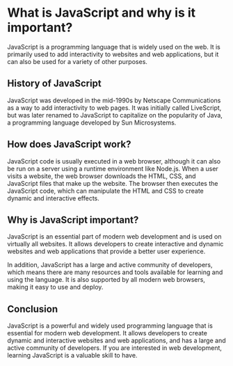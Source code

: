 # What is JavaScript and why is it important?

JavaScript is a programming language that is widely used on the web. It is primarily used to add interactivity to websites and web applications, but it can also be used for a variety of other purposes.

## History of JavaScript

JavaScript was developed in the mid-1990s by Netscape Communications as a way to add interactivity to web pages. It was initially called LiveScript, but was later renamed to JavaScript to capitalize on the popularity of Java, a programming language developed by Sun Microsystems.

## How does JavaScript work?

JavaScript code is usually executed in a web browser, although it can also be run on a server using a runtime environment like Node.js. When a user visits a website, the web browser downloads the HTML, CSS, and JavaScript files that make up the website. The browser then executes the JavaScript code, which can manipulate the HTML and CSS to create dynamic and interactive effects.

## Why is JavaScript important?

JavaScript is an essential part of modern web development and is used on virtually all websites. It allows developers to create interactive and dynamic websites and web applications that provide a better user experience.

In addition, JavaScript has a large and active community of developers, which means there are many resources and tools available for learning and using the language. It is also supported by all modern web browsers, making it easy to use and deploy.

## Conclusion

JavaScript is a powerful and widely used programming language that is essential for modern web development. It allows developers to create dynamic and interactive websites and web applications, and has a large and active community of developers. If you are interested in web development, learning JavaScript is a valuable skill to have.
